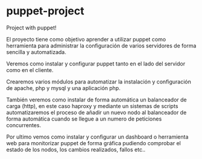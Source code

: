 puppet-project
==============

Project with puppet!

El proyecto tiene como objetivo aprender a utilizar puppet como
herramienta para administrar la configuración de varios servidores de
forma sencilla y automatizada.

Veremos como instalar y configurar puppet tanto en el lado del servidor
como en el cliente.

Crearemos varios módulos para automatizar la instalación y
configuración de apache, php y mysql y una aplicación php.

También veremos como instalar de forma automática un balanceador de
carga (http), en este caso haproxy y mediante un sistemas de scripts
automatizaremos el proceso de añadir un nuevo nodo al balanceador de
forma automática cuando se llegue a un numero de peticiones concurrentes.

Por ultimo vemos como instalar y configurar un dashboard o herramienta
web para monitorizar puppet de forma gráfica pudiendo comprobar el
estado de los nodos, los cambios realizados, fallos etc..
